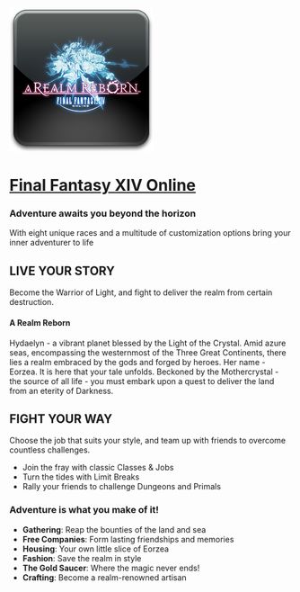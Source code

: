 ![final-fantasy-xiv Logo](https://raw.githubusercontent.com/Zoullx/chocolatey-packages/master/final-fantasy-xiv/final-fantasy-xiv.png "Final Fantasy XIV Logo")

# [Final Fantasy XIV Online](https://community.chocolatey.org/packages/final-fantasy-xiv)

### Adventure awaits you beyond the horizon

With eight unique races and a multitude of customization options bring your inner adventurer to life

## LIVE YOUR STORY

Become the Warrior of Light, and fight to deliver the realm from certain destruction.

#### A Realm Reborn

Hydaelyn - a vibrant planet blessed by the Light of the Crystal. Amid azure seas, encompassing the westernmost of the Three Great Continents, there lies a realm embraced by the gods and forged by heroes. Her name - Eorzea. It is here that your tale unfolds. Beckoned by the Mothercrystal - the source of all life - you must embark upon a quest to deliver the land from an eterity of Darkness.

## FIGHT YOUR WAY

Choose the job that suits your style, and team up with friends to overcome countless challenges.
- Join the fray with classic Classes &amp; Jobs
- Turn the tides with Limit Breaks
- Rally your friends to challenge Dungeons and Primals

### Adventure is what you make of it!

- **Gathering**: Reap the bounties of the land and sea
- **Free Companies**: Form lasting friendships and memories
- **Housing**: Your own little slice of Eorzea
- **Fashion**: Save the realm in style
- **The Gold Saucer**: Where the magic never ends!
- **Crafting**: Become a realm-renowned artisan